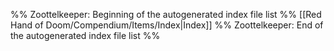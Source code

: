 %% Zoottelkeeper: Beginning of the autogenerated index file list  %%
 [[Red Hand of Doom/Compendium/Items/Index|Index]]
%% Zoottelkeeper: End of the autogenerated index file list  %%
